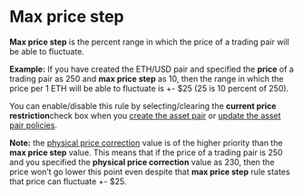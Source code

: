 # Max price step

**Max price step** is the percent range in which the price of a trading pair will be able to fluctuate.

**Example:** If you have created the ETH/USD pair and specified the **price** of a trading pair as 250 and **max price step** as 10, then the range in which the price per 1 ETH will be able to fluctuate is +- $25 \(25 is 10 percent of 250\).

You can enable/disable this rule by selecting/clearing the **current price restriction**check box when you [create the asset pair](https://cryptofund.software/resources/product-guide/admins/internal-exchange-management/asset-pair-creation/) or [update the asset pair policies](https://cryptofund.software/resources/product-guide/admins/internal-exchange-management/update-the-asset-pair-policies/).

**Note:** the [physical price correction](https://cryptofund.software/resources/product-guide/admins/internal-exchange-management/physical-price-correction/) value is of the higher priority than the **max price step** value. This means that if the price of a trading pair is 250 and you specified the **physical price correction** value as 230, then the price won’t go lower this point even despite that **max price step** rule states that price can fluctuate +- $25.  


